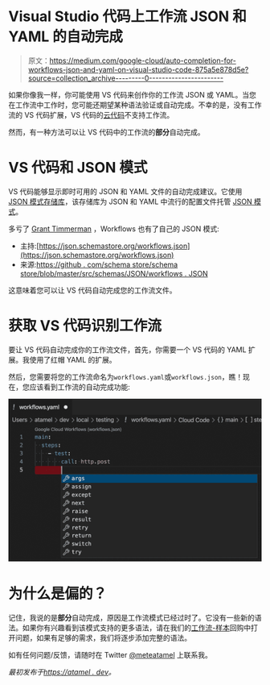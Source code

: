# Visual Studio 代码上工作流 JSON 和 YAML 的自动完成

> 原文：<https://medium.com/google-cloud/auto-completion-for-workflows-json-and-yaml-on-visual-studio-code-875a5e878d5e?source=collection_archive---------0----------------------->

如果你像我一样，你可能使用 VS 代码来创作你的工作流 JSON 或 YAML。当您在工作流中工作时，您可能还期望某种语法验证或自动完成。不幸的是，没有工作流的 VS 代码扩展，VS 代码的[云代码](https://cloud.google.com/code/docs/vscode)不支持工作流。

然而，有一种方法可以让 VS 代码中的工作流的**部分**自动完成。

# VS 代码和 JSON 模式

VS 代码能够显示即时可用的 JSON 和 YAML 文件的自动完成建议。它使用 [JSON 模式存储库](https://www.schemastore.org/json/)，该存储库为 JSON 和 YAML 中流行的配置文件托管 [JSON 模式](https://json-schema.org/)。

多亏了 [Grant Timmerman](https://twitter.com/granttimmerman) ，Workflows 也有了自己的 JSON 模式:

*   主持:[https://json.schemastore.org/workflows.json](https://json.schemastore.org/workflows.json)
*   来源:[https://github . com/schema store/schema store/blob/master/src/schemas/JSON/workflows . JSON](https://github.com/SchemaStore/schemastore/blob/master/src/schemas/json/workflows.json)

这意味着您可以让 VS 代码自动完成您的工作流文件。

# 获取 VS 代码识别工作流

要让 VS 代码自动完成你的工作流文件，首先，你需要一个 VS 代码的 YAML 扩展。我使用了红帽 YAML 的扩展。

然后，您需要将您的工作流命名为`workflows.yaml`或`workflows.json`，瞧！现在，您应该看到工作流的自动完成功能:

![](img/ba9f987096ebb49917ff4ec05980b7d3.png)

# 为什么是偏的？

记住，我说的是**部分**自动完成，原因是工作流模式已经过时了。它没有一些新的语法。如果你有兴趣看到该模式支持的更多语法，请在我们的[工作流-样本](https://github.com/GoogleCloudPlatform/workflows-samples/issues)回购中打开问题，如果有足够的需求，我们将逐步添加完整的语法。

如有任何问题/反馈，请随时在 Twitter [@meteatamel](https://twitter.com/meteatamel) 上联系我。

*最初发布于*[*https://atamel . dev*](https://atamel.dev/posts/2022/01-28_auto_complete_workflows_vscode/)*。*